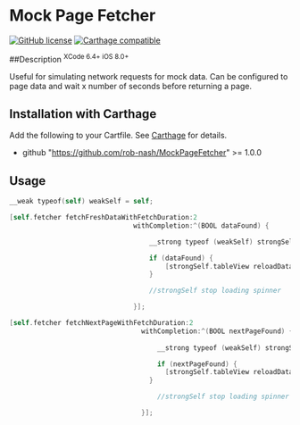 Mock Page Fetcher
============
[![GitHub license](https://img.shields.io/github/license/mashape/apistatus.svg?style=plastic&label=Legal)](https://raw.githubusercontent.com/rob-nash/InfiniteScroll/master/Licence.md)
[![Carthage compatible](https://img.shields.io/badge/Carthage-Compatible-Greene.svg?style=plastic)](https://github.com/Carthage/Carthage)

##Description
<sup>XCode 6.4+ iOS 8.0+</sup>

Useful for simulating network requests for mock data. Can be configured to page data and wait x number of seconds before returning a page.

## Installation with Carthage
Add the following to your Cartfile. See [Carthage](https://github.com/Carthage/Carthage) for details.

* github "https://github.com/rob-nash/MockPageFetcher" >= 1.0.0

## Usage

```objective-c
__weak typeof(self) weakSelf = self;

[self.fetcher fetchFreshDataWithFetchDuration:2
                               withCompletion:^(BOOL dataFound) {

                                   __strong typeof (weakSelf) strongSelf = weakSelf;

                                   if (dataFound) {
                                       [strongSelf.tableView reloadData];
                                   }

                                   //strongSelf stop loading spinner

                               }];

[self.fetcher fetchNextPageWithFetchDuration:2
                                 withCompletion:^(BOOL nextPageFound) {
                                     
                                     __strong typeof (weakSelf) strongSelf = weakSelf;

                                     if (nextPageFound) {
                                       [strongSelf.tableView reloadData];
                                   }

                                     //strongSelf stop loading spinner

                                 }];
```
